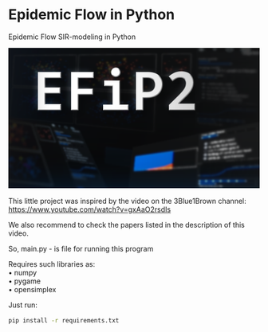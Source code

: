 # Epidemic Flow in Python
Epidemic Flow SIR-modeling in Python

![](efip.png)

This little project was inspired by the video on the 3Blue1Brown channel:
https://www.youtube.com/watch?v=gxAaO2rsdIs

We also recommend to check the papers listed in the description of this video.

So, main.py - is file for running this program

Requires such libraries as:<br/> • numpy<br/> • pygame<br/> • opensimplex</br>

Just run:
```bash
pip install -r requirements.txt
```

